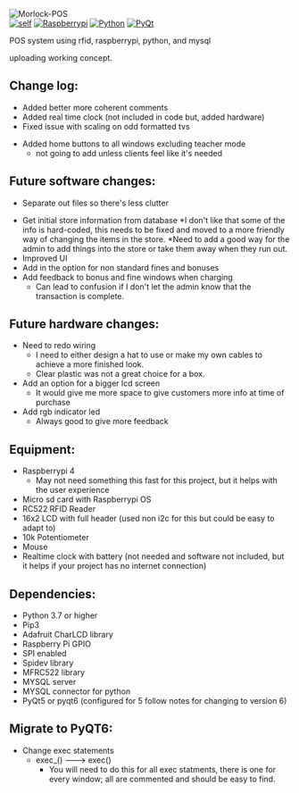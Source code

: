 ![Morlock-POS](https://user-images.githubusercontent.com/50764330/141025891-1816fd68-6cb5-4aaf-9084-d06c5fc7e6b1.png)
<br />
[![self](https://img.shields.io/badge/Morlock--POS-v1.3r2-purple)](https://github.com/VexisMorlock/Morlock-Pass/)
[![Raspberrypi](https://img.shields.io/badge/Raspberrypi-4B-9cf)](https://www.raspberrypi.com/products/raspberry-pi-4-model-b/)
[![Python](https://img.shields.io/badge/Python-3.73-9cf)](https://www.raspberrypi.com/products/raspberry-pi-4-model-b/)
[![PyQt](https://img.shields.io/badge/PyQt-5%20or%206-purple)](https://www.raspberrypi.com/products/raspberry-pi-4-model-b/)



POS system using rfid, raspberrypi, python, and mysql

uploading working concept.  
## Change log:
- Added better more coherent comments
- Added real time clock (not included in code but, added hardware)
- Fixed issue with scaling on odd formatted tvs
* Added home buttons to all windows excluding teacher mode
	* not going to add unless clients feel like it's needed
	

## Future software  changes:
- Separate out files so there's less clutter
* Get initial store information from database
	*I don't like that some of the info is hard-coded, this needs to be fixed and moved to a more friendly way of changing the items in the store.
	*Need to add a good way for the admin to add things into the store or take them away when they run out. 
* Improved UI
* Add in the option for non standard fines and bonuses
* Add feedback to bonus and fine windows when charging
	* Can lead to confusion if I don't let the admin know that the transaction is complete.  
## Future hardware changes:
* Need to redo wiring
	* I need to either design a hat to use or make my own cables to achieve a more finished look.
	* Clear plastic was not a great choice for a box.
* Add an option for a bigger lcd screen
	* It would give me more space to give customers more info at time of purchase
* Add rgb indicator led
	* Always good to give more feedback

## Equipment:
* Raspberrypi 4 
	* May not need something this fast for this project, but it helps with the user experience
* Micro sd card with Raspberrypi OS
* RC522 RFID Reader
* 16x2 LCD with full header (used non i2c for this but could be easy to adapt to)
* 10k Potentiometer
* Mouse
* Realtime clock with battery (not needed and software not included, but it helps if your project has no internet connection)
  
  
## Dependencies:
* Python 3.7 or higher
* Pip3
* Adafruit CharLCD library
* Raspberry Pi GPIO
* SPI enabled
* Spidev library
* MFRC522 library
* MYSQL server
* MYSQL connector for python
* PyQt5 or pyqt6 (configured for 5 follow notes for changing to version 6)
    
## Migrate to PyQT6:
- Change exec statements
	* exec_()  ---> exec()
		* You will need to do this for all exec statments, there is one for every window; all are commented and should be easy to find.
    
    
  

